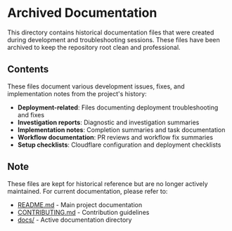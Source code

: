 # Archived Documentation

This directory contains historical documentation files that were created during development and troubleshooting sessions. These files have been archived to keep the repository root clean and professional.

## Contents

These files document various development issues, fixes, and implementation notes from the project's history:

- **Deployment-related**: Files documenting deployment troubleshooting and fixes
- **Investigation reports**: Diagnostic and investigation summaries
- **Implementation notes**: Completion summaries and task documentation
- **Workflow documentation**: PR reviews and workflow fix summaries
- **Setup checklists**: Cloudflare configuration and deployment checklists

## Note

These files are kept for historical reference but are no longer actively maintained. For current documentation, please refer to:
- [README.md](../README.md) - Main project documentation
- [CONTRIBUTING.md](../CONTRIBUTING.md) - Contribution guidelines
- [docs/](../docs/) - Active documentation directory
